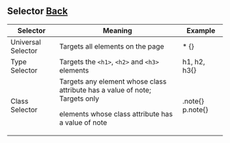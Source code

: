 ## Selector [Back](./../CSS.md)

Selector|Meaning|Example
----|----|----
Universal Selector|Targets all elements on the page|* {}
Type Selector|Targets the `<h1>`, `<h2>` and `<h3>` elements|h1, h2, h3{}
Class Selector|Targets any element whose class attribute has a value of note; Targets only <p> elements whose class attribute has a value of note|.note{} p.note{}

